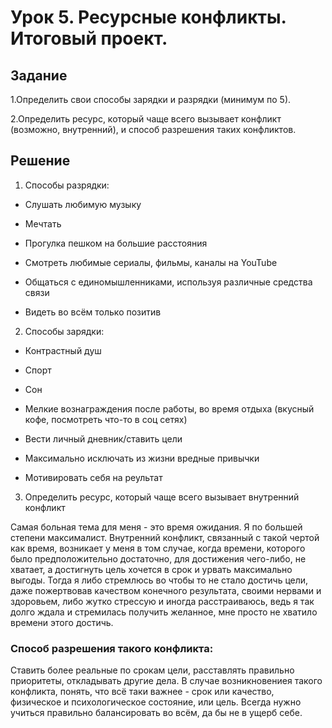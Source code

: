 # Урок 5. Ресурсные конфликты. Итоговый проект.
## Задание
1.Определить свои способы зарядки и разрядки (минимум по 5).

2.Определить ресурс, который чаще всего вызывает конфликт (возможно, внутренний), и способ разрешения таких конфликтов.
## Решение
1. Способы разрядки:

* Слушать любимую музыку

* Мечтать

* Прогулка пешком на большие расстояния

* Смотреть любимые сериалы, фильмы, каналы на YouTube

* Общаться с единомышленниками, используя различные средства связи

* Видеть во всём только позитив

2. Способы зарядки:

* Контрастный душ

* Спорт

* Сон

* Мелкие вознаграждения после работы, во время отдыха (вкусный кофе, посмотреть что-то в соц сетях)

* Вести личный дневник/ставить цели

* Максимально исключать из жизни вредные привычки

* Мотивировать себя на реультат

3. Определить ресурс, который чаще всего вызывает внутренний конфликт

Самая больная тема для меня - это время ожидания. Я по большей степени максималист. Внутренний конфликт, связанный с такой чертой как время, возникает у меня в том случае, когда времени, которого было предположительно достаточно, для достижения чего-либо, не хватает, а достигнуть цель хочется в срок и урвать максимально выгоды. Тогда я либо стремлюсь во чтобы то не стало достичь цели, даже пожертвовав качеством конечного результата, своими нервами и здоровьем, либо жутко стрессую и иногда расстраиваюсь, ведь я так долго ждала и стремилась получить желанное, мне просто не хватило времени этого достичь.

### Способ разрешения такого конфликта:

Ставить более реальные по срокам цели, расставлять правильно приоритеты, откладывать другие дела. В случае возникновениея такого конфликта, понять, что всё таки важнее - срок или качество, физическое и психологическое состояние, или цель. Всегда нужно учиться правильно балансировать во всём, да бы не в ущерб себе.
